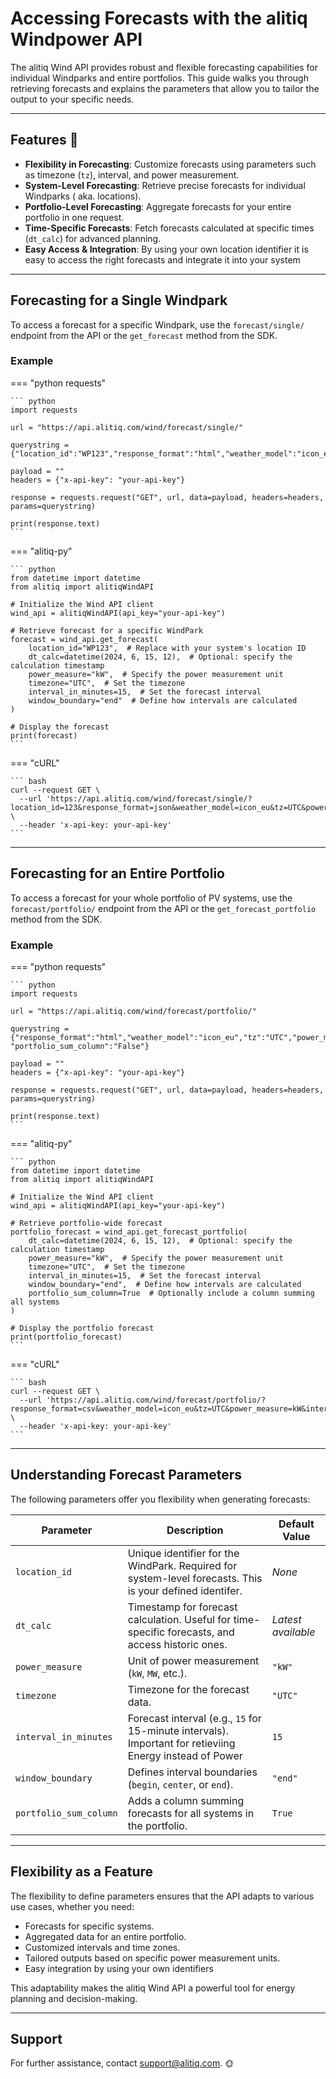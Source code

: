 # Accessing Forecasts with the alitiq Windpower API  

The alitiq Wind API provides robust and flexible forecasting capabilities for individual Windparks and entire portfolios. This guide walks you through retrieving forecasts and explains the parameters that allow you to tailor the output to your specific needs.

---

## Features 🌟  

- **Flexibility in Forecasting**: Customize forecasts using parameters such as timezone (`tz`), interval, and power measurement.  
- **System-Level Forecasting**: Retrieve precise forecasts for individual Windparks ( aka. locations).  
- **Portfolio-Level Forecasting**: Aggregate forecasts for your entire portfolio in one request.  
- **Time-Specific Forecasts**: Fetch forecasts calculated at specific times (`dt_calc`) for advanced planning.  
- **Easy Access & Integration**: By using your own location identifier it is easy to access the right forecasts and  integrate it into your system

---

## Forecasting for a Single Windpark

To access a forecast for a specific Windpark, use the `forecast/single/` endpoint from the API or the `get_forecast` method from the SDK.

### Example  

=== "python requests"

    ``` python
    import requests
    
    url = "https://api.alitiq.com/wind/forecast/single/"
    
    querystring = {"location_id":"WP123","response_format":"html","weather_model":"icon_eu","tz":"UTC","power_measure":"kW","interval_in_minutes":"15"}
    
    payload = ""
    headers = {"x-api-key": "your-api-key"}
    
    response = requests.request("GET", url, data=payload, headers=headers, params=querystring)
    
    print(response.text)
    ```

=== "alitiq-py"

    ``` python
    from datetime import datetime
    from alitiq import alitiqWindAPI
    
    # Initialize the Wind API client
    wind_api = alitiqWindAPI(api_key="your-api-key")
    
    # Retrieve forecast for a specific WindPark
    forecast = wind_api.get_forecast(
        location_id="WP123",  # Replace with your system's location ID
        dt_calc=datetime(2024, 6, 15, 12),  # Optional: specify the calculation timestamp
        power_measure="kW",  # Specify the power measurement unit
        timezone="UTC",  # Set the timezone
        interval_in_minutes=15,  # Set the forecast interval
        window_boundary="end"  # Define how intervals are calculated
    )
    
    # Display the forecast
    print(forecast)
    ```

=== "cURL"

    ``` bash
    curl --request GET \
      --url 'https://api.alitiq.com/wind/forecast/single/?location_id=123&response_format=json&weather_model=icon_eu&tz=UTC&power_measure=kW&interval_in_minutes=15' \
      --header 'x-api-key: your-api-key'
    ``` 


---

## Forecasting for an Entire Portfolio  

To access a forecast for your whole portfolio of PV systems, use the `forecast/portfolio/` endpoint from the API or the `get_forecast_portfolio` method from the SDK.

### Example  



=== "python requests"

    ``` python
    import requests
    
    url = "https://api.alitiq.com/wind/forecast/portfolio/"
    
    querystring = {"response_format":"html","weather_model":"icon_eu","tz":"UTC","power_measure":"kW","interval_in_minutes":"15", "portfolio_sum_column":"False"}
    
    payload = ""
    headers = {"x-api-key": "your-api-key"}
    
    response = requests.request("GET", url, data=payload, headers=headers, params=querystring)
    
    print(response.text)
    ```

=== "alitiq-py"

    ``` python
    from datetime import datetime
    from alitiq import alitiqWindAPI
    
    # Initialize the Wind API client
    wind_api = alitiqWindAPI(api_key="your-api-key")
    
    # Retrieve portfolio-wide forecast
    portfolio_forecast = wind_api.get_forecast_portfolio(
        dt_calc=datetime(2024, 6, 15, 12),  # Optional: specify the calculation timestamp
        power_measure="kW",  # Specify the power measurement unit
        timezone="UTC",  # Set the timezone
        interval_in_minutes=15,  # Set the forecast interval
        window_boundary="end",  # Define how intervals are calculated
        portfolio_sum_column=True  # Optionally include a column summing all systems
    )
    
    # Display the portfolio forecast
    print(portfolio_forecast)
    ```

=== "cURL"

    ``` bash
    curl --request GET \
      --url 'https://api.alitiq.com/wind/forecast/portfolio/?response_format=csv&weather_model=icon_eu&tz=UTC&power_measure=kW&interval_in_minutes=15' \
      --header 'x-api-key: your-api-key'
    ```

---

## Understanding Forecast Parameters  

The following parameters offer you flexibility when generating forecasts:  

| **Parameter**           | **Description**                                                                                          | **Default Value**  |
|--------------------------|----------------------------------------------------------------------------------------------------------|--------------------|
| `location_id`           | Unique identifier for the WindPark. Required for system-level forecasts. This is your defined identifer. | *None*            |
| `dt_calc`               | Timestamp for forecast calculation. Useful for time-specific forecasts, and access historic ones.        | *Latest available*|
| `power_measure`         | Unit of power measurement (`kW`, `MW`, etc.).                                                            | `"kW"`            |
| `timezone`              | Timezone for the forecast data.                                                                          | `"UTC"`           |
| `interval_in_minutes`   | Forecast interval (e.g., `15` for 15-minute intervals). Important for retieviing Energy instead of Power | `15`              |
| `window_boundary`       | Defines interval boundaries (`begin`, `center`, or `end`).                                               | `"end"`           |
| `portfolio_sum_column`  | Adds a column summing forecasts for all systems in the portfolio.                                        | `True`            |

---

## Flexibility as a Feature  

The flexibility to define parameters ensures that the API adapts to various use cases, whether you need:  

- Forecasts for specific systems.  
- Aggregated data for an entire portfolio.  
- Customized intervals and time zones.  
- Tailored outputs based on specific power measurement units.  
- Easy integration by using your own identifiers

This adaptability makes the alitiq Wind API a powerful tool for energy planning and decision-making.  

---

## Support  

For further assistance, contact [support@alitiq.com](mailto:support@alitiq.com). 🌞  